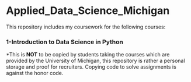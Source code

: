 # Applied_Data_Science_Michigan
This repository includes my coursework for the following courses:
### 1-Introduction to Data Science in Python


*This is **NOT** to be copied by students taking the courses which are provided by the University of Michigan, this repository is rather a personal storage and proof for recruiters. Copying code to solve assignments is against the honor code.
